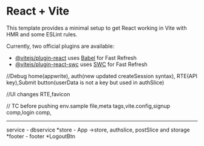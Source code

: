 # React + Vite

This template provides a minimal setup to get React working in Vite with HMR and some ESLint rules.

Currently, two official plugins are available:

- [@vitejs/plugin-react](https://github.com/vitejs/vite-plugin-react/blob/main/packages/plugin-react/README.md) uses [Babel](https://babeljs.io/) for Fast Refresh
- [@vitejs/plugin-react-swc](https://github.com/vitejs/vite-plugin-react-swc) uses [SWC](https://swc.rs/) for Fast Refresh


//Debug
home(appwrite), auth(new updated createSession syntax), RTE(API key),Submit button(userData is not a key but used in authSlice)

//UI changes
RTE,favicon

// TC before pushing 
env.sample file,meta tags,vite.config,signup comp,login comp,

-----------------------------------------------------------
service - dbservice
*store - App ->store, authslice, postSlice and storage
*footer - footer
*LogoutBtn 
